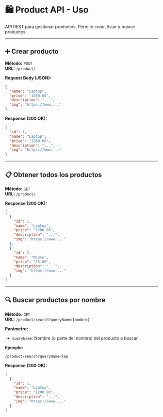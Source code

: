 # 🛍️ Product API - Uso

API REST para gestionar productos. Permite crear, listar y buscar productos.

---

## ➕ Crear producto

**Método:** `POST`  
**URL:** `/product/`

**Request Body (JSON):**
```json
{
  "name": "Laptop",
  "price": "1200.00",
  "description": "...",
  "img": "https://www...."
}
```

**Response (200 OK):**
```json
{
  "id": 1,
  "name": "Laptop",
  "price": "1200.00",
  "description": "...",
  "img": "https://www...."
}
```

---

## 📋 Obtener todos los productos

**Método:** `GET`  
**URL:** `/product/`

**Response (200 OK):**
```json
[
  {
    "id": 1,
    "name": "Laptop",
    "price": "1200.00",
    "description": "...",
    "img": "https://www...."
  },
  {
    "id": 2,
    "name": "Mouse",
    "price": "25.00",
    "description": "...",
    "img": "https://www...."
  }
]
```

---

## 🔍 Buscar productos por nombre

**Método:** `GET`  
**URL:** `/product/search?queryName={nombre}`

**Parámetro:**  
- `queryName`: Nombre (o parte del nombre) del producto a buscar

**Ejemplo:**  
```
/product/search?queryName=lap
```

**Response (200 OK):**
```json
[
  {
    "id": 1,
    "name": "Laptop",
    "price": "1200.00",
    "description": "...",
    "img": "https://www...."
  }
]
```
